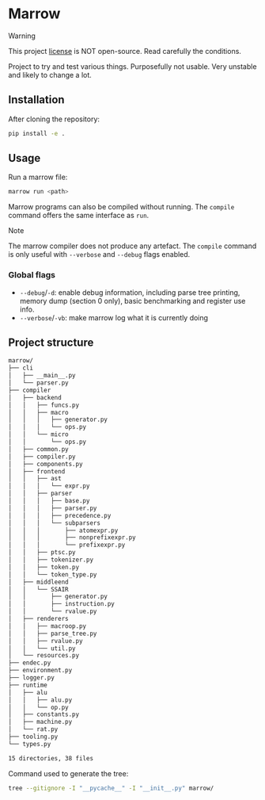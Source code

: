 # Marrow

> [!WARNING]
> This project [license](./LICENSE) is NOT open-source. Read carefully the conditions.

Project to try and test various things. Purposefully not usable.
Very unstable and likely to change a lot.

## Installation

After cloning the repository:

```sh
pip install -e .
```

## Usage

Run a marrow file:

```sh
marrow run <path>
```

Marrow programs can also be compiled without running. The `compile` command offers the same interface as `run`.

> [!NOTE]
> The marrow compiler does not produce any artefact. The `compile` command is only useful with `--verbose` and `--debug` flags enabled.

### Global flags

- `--debug`/`-d`: enable debug information, including parse tree printing, memory dump (section 0 only), basic benchmarking and register use info.
- `--verbose`/`-vb`: make marrow log what it is currently doing

## Project structure

```txt
marrow/
├── cli
│   ├── __main__.py
│   └── parser.py
├── compiler
│   ├── backend
│   │   ├── funcs.py
│   │   ├── macro
│   │   │   ├── generator.py
│   │   │   └── ops.py
│   │   └── micro
│   │       └── ops.py
│   ├── common.py
│   ├── compiler.py
│   ├── components.py
│   ├── frontend
│   │   ├── ast
│   │   │   └── expr.py
│   │   ├── parser
│   │   │   ├── base.py
│   │   │   ├── parser.py
│   │   │   ├── precedence.py
│   │   │   └── subparsers
│   │   │       ├── atomexpr.py
│   │   │       ├── nonprefixexpr.py
│   │   │       └── prefixexpr.py
│   │   ├── ptsc.py
│   │   ├── tokenizer.py
│   │   ├── token.py
│   │   └── token_type.py
│   ├── middleend
│   │   └── SSAIR
│   │       ├── generator.py
│   │       ├── instruction.py
│   │       └── rvalue.py
│   ├── renderers
│   │   ├── macroop.py
│   │   ├── parse_tree.py
│   │   ├── rvalue.py
│   │   └── util.py
│   └── resources.py
├── endec.py
├── environment.py
├── logger.py
├── runtime
│   ├── alu
│   │   ├── alu.py
│   │   └── op.py
│   ├── constants.py
│   ├── machine.py
│   └── rat.py
├── tooling.py
└── types.py

15 directories, 38 files
```

Command used to generate the tree:

```sh
tree --gitignore -I "__pycache__" -I "__init__.py" marrow/
```
